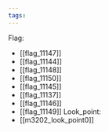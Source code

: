 ```yaml
---
tags:
---
```

Flag:
- [[flag_11147]]
- [[flag_11144]]
- [[flag_11148]]
- [[flag_11150]]
- [[flag_11145]]
- [[flag_11137]]
- [[flag_11146]]
- [[flag_11149]]
Look_point:
- [[m3202_look_point0]]
